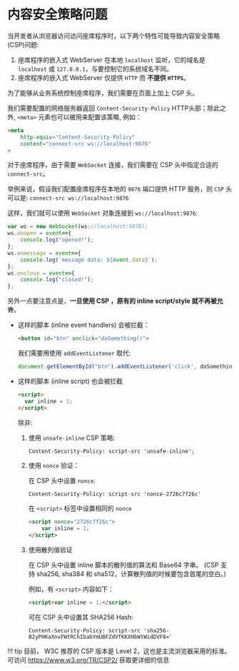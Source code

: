 # 内容安全策略问题

当开发者从浏览器访问访问座席程序时，以下两个特性可能导致内容安全策略(CSP)问题:

1. 座席程序的嵌入式 WebServer 在本地 `localhost` 监听，它的域名是 `localhost` 或 `127.0.0.1`，与要控制它的系统域名不同。
1. 座席程序的嵌入式 WebServer 仅提供 `HTTP` 而 **不提供 `HTTPS`**。

为了能够从业务系统控制座席程序，我们需要在页面上加上 CSP 头。

我们需要配置的网络服务器返回  `Content-Security-Policy`  HTTP头部；除此之外, `<meta>`  元素也可以被用来配置该策略, 例如：

```html
<meta
    http-equiv="Content-Security-Policy"
    content="connect-src ws://localhost:9876"
>
```

对于座席程序，由于需要 `WebSocket` 连接，我们需要在 CSP 头中指定合适的 `connect-src`。

举例来说，假设我们配置座席程序在本地的 `9876` 端口提供 HTTP 服务，则 `CSP` 头可以是: `connect-src ws://localhost:9876`

这样，我们就可以使用 `WebSocket` 对象连接到 `ws://localhost:9876`:

```javascript
var ws = new WebSocket(ws://localhost:9876);
ws.onopen = event=>{
    console.log("opened!");
};
ws.onmessage = event=>{
    console.log(`message data: ${event.data}`);
};
ws.onclose = event=>{
    console.log("closed!");
};
```

另外一点要注意点是，**一旦使用 CSP ，原有的 inline script/style 就不再被允许**。

- 这样的脚本 (inline event handlers) 会被拦截：

    ```html
    <button id="btn" onclick="doSomething()">
    ```

    我们需要用使用 `addEventListener` 取代:

    ```javascript
    document.getElementById("btn").addEventListener('click', doSomething);
    ```

- 这样的脚本 (inline script) 也会被拦截

    ```html
    <script>
      var inline = 1;
    </script>
    ```

    除非:

    1. 使用 `unsafe-inline` CSP 策略:

        ```html
        Content-Security-Policy: script-src 'unsafe-inline';
        ```

    1. 使用 `nonce` 验证：

        在 CSP 头中设置 `nonce`:

        ```http
        Content-Security-Policy: script-src 'nonce-2726c7f26c'
        ```

        在 `<script>` 标签中设置相同的 `nonce`

        ```html
        <script nonce="2726c7f26c">
            var inline = 1;
        </script>
        ```

    1. 使用散列值验证

        在 CSP 头中设置 inline 脚本的散列值的算法和 Base64 字串。
        (CSP 支持 sha256, sha384 和 sha512，计算散列值的时候要包含首尾的空白。)

        例如，有 `<script>` 内容如下：

        ```html
        <script>var inline = 1;</script>
        ```

        可在 CSP 头中设置其 SHA256 Hash:

        ```http
        Content-Security-Policy: script-src 'sha256-B2yPHKaXnvFWtRChIbabYmUBFZdVfKKXHbWtWidDVF8='       
        ```

!!! tip
    目前， W3C 推荐的 CSP 版本是 Level 2，这也是主流浏览器采用的标准。
    可访问 <https://www.w3.org/TR/CSP2/> 获取更详细的信息
